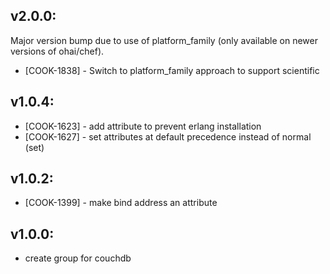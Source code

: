 ## v2.0.0:

Major version bump due to use of platform_family (only available on
newer versions of ohai/chef).

* [COOK-1838] - Switch to platform_family approach to support scientific

## v1.0.4:

* [COOK-1623] - add attribute to prevent erlang installation
* [COOK-1627] - set attributes at default precedence instead of normal (set)

## v1.0.2:

* [COOK-1399] - make bind address an attribute

## v1.0.0:

* create group for couchdb
